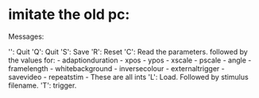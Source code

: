 # imitate the old pc:

Messages:

'': Quit
'Q': Quit
'S': Save
'R': Reset
'C': Read the parameters. followed by the values for:
	- adaptionduration
	- xpos
	- ypos
	- xscale
	- pscale
	- angle
	- framelength
	- whitebackground
	- inversecolour
	- externaltrigger
	- savevideo
	- repeatstim
	- These are all ints
'L': Load. Followed by stimulus filename.
'T': trigger.
